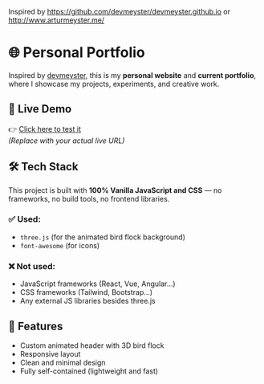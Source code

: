 Inspired by https://github.com/devmeyster/devmeyster.github.io or http://www.arturmeyster.me/
# 🌐 Personal Portfolio

Inspired by [devmeyster](https://github.com/devmeyster/devmeyster.github.io), this is my **personal website** and **current portfolio**, where I showcase my projects, experiments, and creative work.

## 🚀 Live Demo

👉 [Click here to test it](#)  
_(Replace with your actual live URL)_

## 🛠️ Tech Stack

This project is built with **100% Vanilla JavaScript and CSS** — no frameworks, no build tools, no frontend libraries.

### ✅ Used:
- `three.js` (for the animated bird flock background)
- `font-awesome` (for icons)

### ❌ Not used:
- JavaScript frameworks (React, Vue, Angular...)
- CSS frameworks (Tailwind, Bootstrap...)
- Any external JS libraries besides three.js

## 🎨 Features

- Custom animated header with 3D bird flock
- Responsive layout
- Clean and minimal design
- Fully self-contained (lightweight and fast)
